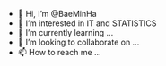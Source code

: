 - 👋 Hi, I’m @BaeMinHa
- 👀 I’m interested in IT and STATISTICS
- 🌱 I’m currently learning ...
- 💞️ I’m looking to collaborate on ...
- 📫 How to reach me ...

<!---
shin1038/shin1038 is a ✨ special ✨ repository because its `README.md` (this file) appears on your GitHub profile.
You can click the Preview link to take a look at your changes.
--->
